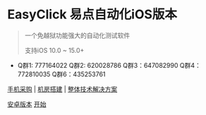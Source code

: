 
# EasyClick 易点自动化iOS版本

> 一个免越狱功能强大的自动化测试软件
>
> 支持iOS 10.0  ~ 15.0+

*  Q群1: 777164022   Q群2: 620028786 Q群3：647082990 Q群4：772810035 Q群6：435253761

[手机采购](/zh-cn/device_solution.md)  |  [机房搭建](/zh-cn/device_solution.md)  | [整体技术解决方案](/zh-cn/device_solution.md)

[安卓版本](http://ieasyclick.com/docs/#/)
[开始](README)

